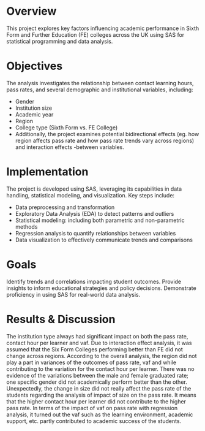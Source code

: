 # Overview
This project explores key factors influencing academic performance in Sixth Form and Further Education (FE) colleges across the UK using SAS for statistical programming and data analysis.

# Objectives
The analysis investigates the relationship between contact learning hours, pass rates, and several demographic and institutional variables, including:
- Gender
- Institution size
- Academic year
- Region
- College type (Sixth Form vs. FE College)
- Additionally, the project examines potential bidirectional effects (eg. how region affects pass rate and how pass rate trends vary across regions) and interaction effects -between variables.

# Implementation
The project is developed using SAS, leveraging its capabilities in data handling, statistical modeling, and visualization. Key steps include:
- Data preprocessing and transformation 
- Exploratory Data Analysis (EDA) to detect patterns and outliers  
- Statistical modeling: including both parametric and non-parametric methods  
- Regression analysis to quantify relationships between variables  
- Data visualization to effectively communicate trends and comparisons  

# Goals
Identify trends and correlations impacting student outcomes.
Provide insights to inform educational strategies and policy decisions.
Demonstrate proficiency in using SAS for real-world data analysis.

# Results & Discussion
The institution type always had significant impact on both the pass rate, contact hour per learner and vaf. Due to interaction effect analysis, it was assumed that the Six Form Colleges performing better than FE did not change across regions. According to the overall analysis, the region did not play a part in variances of the outcomes of pass
rate, vaf and while contributing to the variation for the contact hour per learner. There was no evidence of the variations between the male and female graduated rate; one specific gender did not academically perform better than the other. Unexpectedly, the change in size did not really affect the pass rate of the students regarding the analysis of impact of size on the pass rate. It means that the higher contact hour per learner did not contribute to the higher pass rate. In terms of the impact of vaf on pass rate with regression analysis, it turned out the vaf such as the learning environment, academic support, etc. partly contributed to
academic success of the students.

